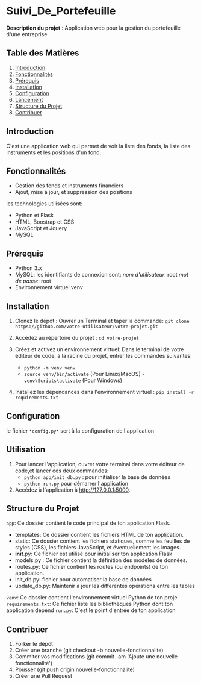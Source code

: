 # Suivi_De_Portefeuille

**Description du projet** : Application web pour la gestion du portefeuille d'une entreprise

## Table des Matières

1. [Introduction](#introduction)
2. [Fonctionnalités](#fonctionnalités)
3. [Prérequis](#prérequis)
4. [Installation](#installation)
5. [Configuration](#configuration)
6. [Lancement](#lancement)
7. [Structure du Projet](#structure-du-projet)
9. [Contribuer](#contribuer)


## Introduction

C'est une application web qui permet de voir la liste des fonds, la liste des instruments et les positions d'un fond.


## Fonctionnalités

- Gestion des fonds et instruments financiers
- Ajout, mise à jour, et suppression des positions

les technologies utilisées sont: 
- Python et Flask
- HTML, Boostrap et CSS
- JavaScript et Jquery
- MySQL

## Prérequis

- Python 3.x
- MySQL: les identifiants de connexion sont:
  *nom d'utilisateur*: root
  *mot de passe*: root
- Environnement virtuel venv


## Installation

1. Clonez le dépôt :
   Ouvrer un Terminal et taper la commande:
   `git clone https://github.com/votre-utilisateur/votre-projet.git`

2. Accédez au répertoire du projet :
   `cd votre-projet`

3. Créez et activez un environnement virtuel:
   Dans le terminal de votre éditeur de code, à la racine du projet, entrer les commandes suivantes:
    - `python -m venv venv`
    - `source venv/bin/activate`  (Pour Linux/MacOS)
    -`venv\Scripts\activate`  (Pour Windows)
   
5. Installez les dépendances dans l'environnement virtuel :
   `pip install -r requirements.txt`

## Configuration
le fichier `*config.py*` sert à la configuration de l'application

## Utilisation

1. Pour lancer l'application, ouvrer votre terminal dans votre éditeur de code,et lancer ces deux commandes:
   - `python app/init_db.py` : pour initialiser la base de données
   - `python run.py` pour démarrer l'application
2. Accédez à l'application à http://127.0.0.1:5000.

## Structure du Projet
`app`: Ce dossier contient le code principal de ton application Flask. 
  - templates: Ce dossier contient les fichiers HTML de ton application. 
  - static: Ce dossier contient les fichiers statiques, comme les feuilles de styles (CSS), les fichiers JavaScript, et éventuellement les images.
  -  __init__.py: Ce fichier est utilisé pour initialiser ton application Flask
  -  models.py : Ce fichier contient la définition des modèles de données. 
  -  routes.py: Ce fichier contient les routes (ou endpoints) de ton application. 
  -  init_db.py: fichier pour automatiser la base de données
  -  update_db.py: Maintenir à jour les differentes opérations entre les tables
     
`venv`: Ce dossier contient l'environnement virtuel Python de ton proje
`requirements.txt`: Ce fichier liste les bibliothèques Python dont ton application dépend
`run.py`: C'est le point d'entrée de ton application

## Contribuer

1. Forker le dépôt
2. Créer une branche (git checkout -b nouvelle-fonctionnalite)
3. Commiter vos modifications (git commit -am 'Ajoute une nouvelle fonctionnalité')
4. Pousser (git push origin nouvelle-fonctionnalite)
5. Créer une Pull Request
